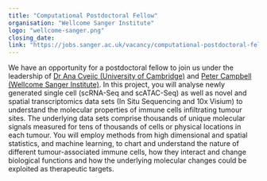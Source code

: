 ```yaml
---
title: "Computational Postdoctoral Fellow"
organisation: "Wellcome Sanger Institute"
logo: "wellcome-sanger.png"
closing_date: 
link: "https://jobs.sanger.ac.uk/vacancy/computational-postdoctoral-fellow-462616.html"
---
```


We have an opportunity for a postdoctoral fellow to join us under the leadership of <a href="https://www.stemcells.cam.ac.uk/people/pi/cvejic" target="_blank">Dr Ana Cvejic (University of Cambridge)</a> and <a href="https://www.sanger.ac.uk/group/cancer-genome-project/" target="_blank">Peter Campbell (Wellcome Sanger Institute)</a>. In this project, you will analyse newly generated single cell (scRNA-Seq and scATAC-Seq) as well as novel and spatial transcriptomics data sets (In Situ Sequencing and 10x Visium) to understand the molecular properties of immune cells infiltrating tumour sites. The underlying data sets comprise thousands of unique molecular signals measured for tens of thousands of cells or physical locations in each tumour. You will employ methods from high dimensional and spatial statistics, and machine learning, to chart and understand the nature of different tumour-associated immune cells, how they interact and change biological functions and how the underlying molecular changes could be exploited as therapeutic targets.